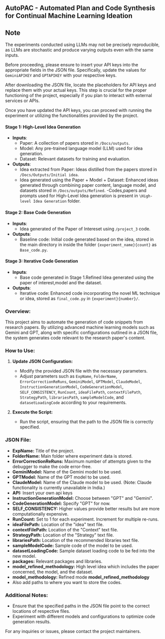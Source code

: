 ## AutoPAC - Automated Plan and Code Synthesis for Continual Machine Learning Ideation


## Note ##
The experiments conducted using LLMs may not be precisely reproducible, as LLMs are stochastic and produce varying outputs even with the same inputs.

Before proceeding, please ensure to insert your API keys into the appropriate fields in the JSON file. Specifically, update the values for `GeminiAPIKEY` and `GPTAPIKEY` with your respective keys.

After downloading the JSON file, locate the placeholders for API keys and replace them with your actual keys. This step is crucial for the proper functioning of the project, especially if you plan to interact with external services or APIs.

Once you have updated the API keys, you can proceed with running the experiment or utilizing the functionalities provided by the project.


#### Stage 1: High-Level Idea Generation
- **Inputs**: 
  - Paper: A collection of papers stored in `/Docs/outputs`.
  - Model: Any pre-trained language model (LLM) used for idea generation.
  - Dataset: Relevant datasets for training and evaluation.
- **Outputs**:
  - Idea extracted from Paper: Ideas distilled from the papers stored in `/Docs/Outputs/Initial idea`.
  - Idea generated using the Paper + Model + Dataset: Enhanced ideas generated through combining paper content, language model, and datasets stored in `/Docs/outputs/Refined`.
  -Codes,papers and prompts used for High-Level Idea generation is present in `\High-level Idea Generation` folder.

#### Stage 2: Base Code Generation
- **Inputs**:
  - Idea generated of the Paper of Intereset using `/project_3` code.
- **Outputs**:
  - Baseline code: Initial code generated based on the idea, stored in the main directory in inside the folder `{experiment_name}{count}` as `Base_code.py`.

#### Stage 3: Iterative Code Generation
- **Inputs**:
  - Base code generated in Stage 1.Refined Idea generated using the paper of interest,model and the dataset.
- **Outputs**:
  - Iterative code: Enhanced code incorporating the novel ML technique or idea, stored as `final_code.py` in `{experiment}{number}/`.


### Overview:

This project aims to automate the generation of code snippets from research papers. By utilizing advanced machine learning models such as Gemini and GPT, along with specific configurations outlined in a JSON file, the system generates code relevant to the research paper's content.

### How to Use:

1. **Update JSON Configuration:**
   - Modify the provided JSON file with the necessary parameters.
   - Adjust parameters such as `ExpName`, `FolderName`, `ErrorCorrectionReRuns`, `GeminiModel`, `GPTModel`, `ClaudeModel`, `InstructionGenerationModel`, `CodeGenerationModel`, `SELF_CONSISTENCY`, `RunCount`, `ideaFilePath`, `contextFilePath`, `StrategyPath`, `librariesPath`, `sampleModelCode`, and `datasetLoadingCode` according to your requirements.

2. **Execute the Script:**
   - Run the script, ensuring that the path to the JSON file is correctly specified.

### JSON File:

- **ExpName:** Title of the project.
- **FolderName:** Main folder where experiment data is stored.
- **ErrorCorrectionReRuns:** Maximum number of attempts given to the debugger to make the code error-free.
- **GeminiModel:** Name of the Gemini model to be used.
- **GPTModel:** Name of the GPT model to be used.
- **ClaudeModel:** Name of the Claude model to be used. (Note: Claude functionality is currently unavailable in India.)
- **API:** Insert your own api keys
- **InstructionGenerationModel:** Choose between "GPT" and "Gemini".
- **CodeGenerationModel:** Specify "GPT" for now.
- **SELF_CONSISTENCY:** Higher values provide better results but are more computationally expensive.
- **RunCount:** Set to 1 for each experiment. Increment for multiple re-runs.
- **ideaFilePath:** Location of the "idea" text file.
- **contextFilePath:** Location of the "Context" text file.
- **StrategyPath:** Location of the "Strategy" text file.
- **librariesPath:** Location of the recommended libraries text file.
- **sampleModelCode:** Sample code of the model to be used.
- **datasetLoadingCode:** Sample dataset loading code to be fed into the new model.
- **packages:** Relevant packages and libraries.
- **model_refined_methodology:** High level idea which includes the paper concerned, the model, and the dataset.
- **model_methodology:** Refined mode **model_refined_methodology** 
- Also add paths to where you want to store the codes.


### Additional Notes:

- Ensure that the specified paths in the JSON file point to the correct locations of respective files.
- Experiment with different models and configurations to optimize code generation results.

For any inquiries or issues, please contact the project maintainers.
